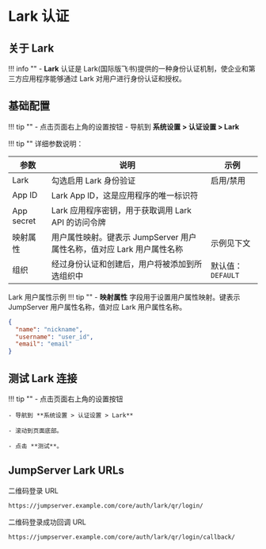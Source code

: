 # Lark 认证

## 关于 Lark

!!! info ""
    - **Lark** 认证是 Lark(国际版飞书)提供的一种身份认证机制，使企业和第三方应用程序能够通过 Lark 对用户进行身份认证和授权。

## 基础配置

!!! tip ""
    - 点击页面右上角的设置按钮
    - 导航到 **系统设置 > 认证设置 > Lark**

!!! tip ""
    详细参数说明：

| 参数 | 说明 | 示例 |
|------|------|------|
| Lark | 勾选启用 Lark 身份验证 | 启用/禁用 |
| App ID | Lark App ID，这是应用程序的唯一标识符 |  |
| App secret | Lark 应用程序密钥，用于获取调用 Lark API 的访问令牌 |   |
| 映射属性 | 用户属性映射。键表示 JumpServer 用户属性名称，值对应 Lark 用户属性名称 | 示例见下文 |
| 组织 | 经过身份认证和创建后，用户将被添加到所选组织中 | 默认值：`DEFAULT` |

Lark 用户属性示例
!!! tip ""
    -  **映射属性** 字段用于设置用户属性映射。键表示 JumpServer 用户属性名称，值对应 Lark 用户属性名称。

```json
{
  "name": "nickname",
  "username": "user_id",
  "email": "email"
}
```

## 测试 Lark 连接
!!! tip ""
    - 点击页面右上角的设置按钮

    - 导航到 **系统设置 > 认证设置 > Lark**

    - 滚动到页面底部。

    - 点击 **测试**。

## JumpServer Lark URLs
二维码登录 URL
```bash
https://jumpserver.example.com/core/auth/lark/qr/login/
```
二维码登录成功回调 URL
```bash
https://jumpserver.example.com/core/auth/lark/qr/login/callback/
```

